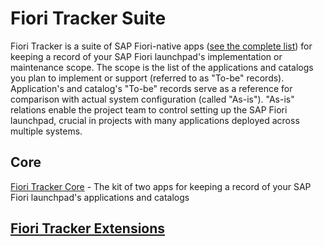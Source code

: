 # Fiori Tracker Suite

Fiori Tracker is a suite of SAP Fiori-native apps ([see the complete list](../../inst/comp-list.md)) for keeping a record of your SAP Fiori launchpad's implementation or maintenance scope. The scope is the list of the applications and catalogs you plan to implement or support (referred to as "To-be" records). Application's and catalog's "To-be" records serve as a reference for comparison with actual system configuration (called "As-is"). "As-is" relations enable the project team to control setting up the SAP Fiori launchpad, crucial in projects with many applications deployed across multiple systems.

## Core 
[Fiori Tracker Core](../../core/SPS03/main.md) - The kit of two apps for keeping a record of your SAP Fiori launchpad's applications and catalogs

## [Fiori Tracker Extensions](../../core/SPS03/ext.md)

